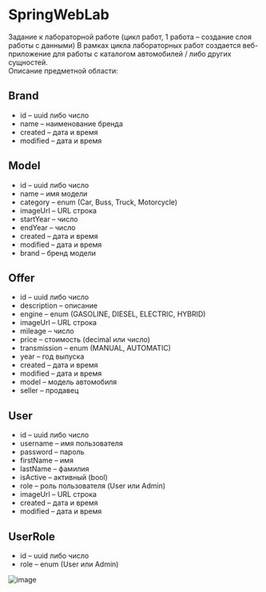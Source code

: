 # SpringWebLab
Задание к лабораторной работе (цикл работ, 1 работа – создание слоя работы с данными)
В рамках цикла лабораторных работ создается веб-приложение для работы с каталогом автомобилей / либо других сущностей.  
Описание предметной области:
## Brand
*	id – uuid либо число 
*	name – наименование бренда 
*	created – дата и время 
*	modified – дата и время 

## Model
*	id – uuid либо число
*	name – имя модели
*	category – enum (Car, Buss, Truck, Motorcycle)
*	imageUrl – URL строка 
*	startYear – число
*	endYear – число 
*	created – дата и время
*	modified – дата и время
*	brand – бренд модели

## Offer
*	id – uuid либо число
*	description – описание
*	engine – enum (GASOLINE, DIESEL, ELECTRIC, HYBRID)
*	imageUrl – URL строка 
*	mileage – число 
*	price – стоимость (decimal или число) 
*	transmission – enum (MANUAL, AUTOMATIC)
*	year – год выпуска 
*	created – дата и время
*	modified – дата и время
*	model – модель автомобиля 
*	seller – продавец

## User
*	id – uuid либо число
*	username –  имя пользователя
*	password – пароль
*	firstName –  имя
*	lastName –  фамилия
*	isActive – активный (bool)
*	role –  роль пользователя (User или Admin)
*	imageUrl – URL строка
*	created – дата и время
*	modified – дата и время



## UserRole
*	id – uuid либо число
*	role –  enum (User или Admin)

![image](https://github.com/Recwayer/SpringWebLab/assets/95271934/79a20134-2c8e-4f6f-accd-efa91991fff7)

